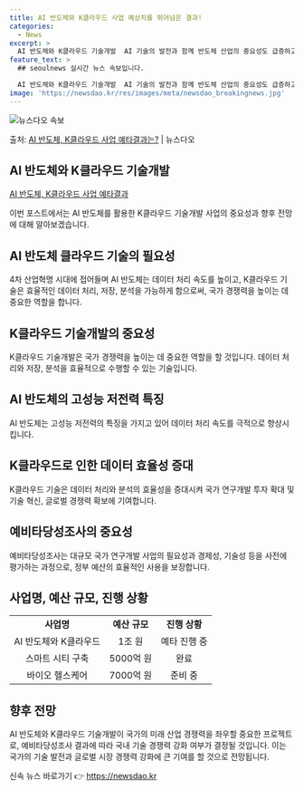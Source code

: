 ```yaml
---
title: AI 반도체와 K클라우드 사업 예상치를 뛰어넘은 결과!
categories:
  - News
excerpt: >
  AI 반도체와 K클라우드 기술개발  AI 기술의 발전과 함께 반도체 산업의 중요성도 급증하고 있습니다. 최근…
feature_text: >
  ## seoulnews 실시간 뉴스 속보입니다.

  AI 반도체와 K클라우드 기술개발  AI 기술의 발전과 함께 반도체 산업의 중요성도 급증하고 있습니다. 최근…
image: 'https://newsdao.kr/res/images/meta/newsdao_breakingnews.jpg'
---
```


![뉴스다오 속보](https://newsdao.kr/res/images/meta/newsdao_breakingnews.jpg)

<p>출처: <a href="https://newsdao.kr/4371" rel="dofollow">AI 반도체, K클라우드 사업 예타결과는?</a> | 뉴스다오</p>

<h2 data-ke-size="size26">AI 반도체와 K클라우드 기술개발</h2>
<p data-ke-size="size16"><a href="https://newsdao.kr/4371">AI 반도체, K클라우드 사업 예타결과</a></p>
이번 포스트에서는 AI 반도체를 활용한 K클라우드 기술개발 사업의 중요성과 향후 전망에 대해 알아보겠습니다.

<h2 data-ke-size="size24">AI 반도체 클라우드 기술의 필요성</h2>
<p data-ke-size="size16">4차 산업혁명 시대에 접어들며 AI 반도체는 데이터 처리 속도를 높이고, K클라우드 기술은 효율적인 데이터 처리, 저장, 분석을 가능하게 함으로써, 국가 경쟁력을 높이는 데 중요한 역할을 합니다.</p>

<h2 data-ke-size="size24">K클라우드 기술개발의 중요성</h2>
<p data-ke-size="size16">K클라우드 기술개발은 국가 경쟁력을 높이는 데 중요한 역할을 할 것입니다. 데이터 처리와 저장, 분석을 효율적으로 수행할 수 있는 기술입니다.</p>

<h2 data-ke-size="size24">AI 반도체의 고성능 저전력 특징</h2>
<p data-ke-size="size16">AI 반도체는 고성능 저전력의 특징을 가지고 있어 데이터 처리 속도를 극적으로 향상시킵니다.</p>

<h2 data-ke-size="size24">K클라우드로 인한 데이터 효율성 증대</h2>
<p data-ke-size="size16">K클라우드 기술은 데이터 처리와 분석의 효율성을 증대시켜 국가 연구개발 투자 확대 및 기술 혁신, 글로벌 경쟁력 확보에 기여합니다.</p>

<h2 data-ke-size="size24">예비타당성조사의 중요성</h2>
<p data-ke-size="size16">예비타당성조사는 대규모 국가 연구개발 사업의 필요성과 경제성, 기술성 등을 사전에 평가하는 과정으로, 정부 예산의 효율적인 사용을 보장합니다.</p>

<h2 data-ke-size="size24">사업명, 예산 규모, 진행 상황</h2>
<table>
	<tr>
		<td style="text-align: center; height: 17px;"><b>사업명</b></td>
		<td style="text-align: center; height: 17px;"><b>예산 규모</b></td>
		<td style="text-align: center; height: 17px;"><b>진행 상황</b></td>
	</tr>
	<tr>
		<td style="text-align: center; height: 17px;">AI 반도체와 K클라우드</td>
		<td style="text-align: center; height: 17px;">1조 원</td>
		<td style="text-align: center; height: 17px;">예타 진행 중</td>
	</tr>
	<tr>
		<td style="text-align: center; height: 17px;">스마트 시티 구축</td>
		<td style="text-align: center; height: 17px;">5000억 원</td>
		<td style="text-align: center; height: 17px;">완료</td>
	</tr>
	<tr>
		<td style="text-align: center; height: 17px;">바이오 헬스케어</td>
		<td style="text-align: center; height: 17px;">7000억 원</td>
		<td style="text-align: center; height: 17px;">준비 중</td>
	</tr>
</table>

<h2 data-ke-size="size24">향후 전망</h2>
<p data-ke-size="size16">AI 반도체와 K클라우드 기술개발이 국가의 미래 산업 경쟁력을 좌우할 중요한 프로젝트로, 예비타당성조사 결과에 따라 국내 기술 경쟁력 강화 여부가 결정될 것입니다. 이는 국가의 기술 발전과 글로벌 시장 경쟁력 강화에 큰 기여를 할 것으로 전망됩니다.</p> 

신속 뉴스 바로가기 👉 <a href="https://newsdao.kr" rel="dofollow">https://newsdao.kr</a>


